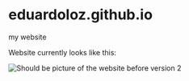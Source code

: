 # eduardoloz.github.io
my website

Website currently looks like this:

![Should be picture of the website before version 2](https://github.com/eduardoloz/eduardoloz.github.io/blob/main/render.png)
